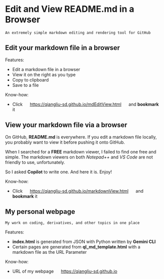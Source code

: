 # Edit and View README.md in a Browser
	An extremely simple markdown editing and rendering tool for GitHub
 

## Edit your markdown file in a browser

Features:
- Edit a markdown file in a browser
- View it on the right as you type
- Copy to clipboard
- Save to a file

Know-how:
- Click   &nbsp;&nbsp;&nbsp;&nbsp;    https://qiangliu-sd.github.io/mdEditView.html   &nbsp;&nbsp;&nbsp;&nbsp;    and **bookmark** it


## View your markdown file via a browser

On GitHub, **README.md** is everywhere. If you edit a markdown file locally, you probably want to view it before pushing it onto GitHub.

When I searched for a **FREE** markdown viewer, I failed to find one free and simple. The markdown viewers on both *Notepad++* and *VS Code* are not friendly to use, unfortunately.

So I asked **Copilot** to write one. And here it is. Enjoy!

Know-how:
- Click &nbsp;&nbsp;&nbsp;&nbsp; https://qiangliu-sd.github.io/markdownView.html &nbsp;&nbsp;&nbsp;&nbsp; and **bookmark** it

## My personal webpage
	My work on coding, derivatives, and other topics in one place

Features:
- **index.html** is generated from JSON with Python written by **Gemini CLI**
- Certain pages are generated from **ql_md_template.html** with a markdown file as the URL Parameter

Know-how:
- URL of my webpage &nbsp;&nbsp;&nbsp;&nbsp; https://qiangliu-sd.github.io


